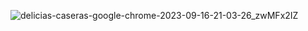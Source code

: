 ![delicias-caseras-google-chrome-2023-09-16-21-03-26_zwMFx2IZ](https://github.com/fran-jaquet22/reactJs/assets/130413151/388a0c3f-9513-43d3-bf02-8d873ac2ad4e)
